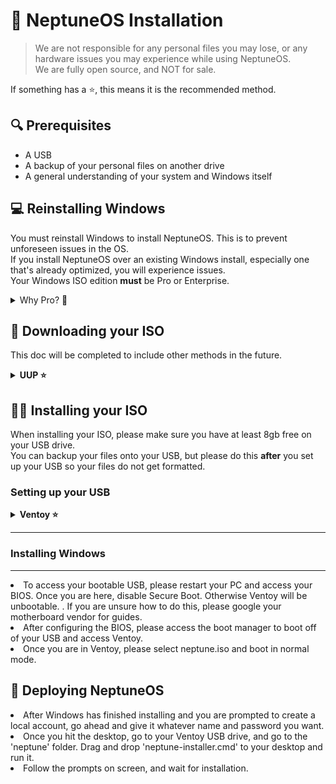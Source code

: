 # 🚀 NeptuneOS Installation

> We are not responsible for any personal files you may lose, or any hardware issues you may experience while using NeptuneOS.  
> We are fully open source, and NOT for sale.

If something has a ⭐, this means it is the recommended method.

## 🔍 Prerequisites

- A USB
- A backup of your personal files on another drive
- A general understanding of your system and Windows itself

## 💻 Reinstalling Windows

You must reinstall Windows to install NeptuneOS. This is to prevent unforeseen issues in the OS.  
If you install NeptuneOS over an existing Windows install, especially one that's already optimized, you will experience issues.  
Your Windows ISO edition **must** be Pro or Enterprise.

<details><summary>Why Pro? 💬</summary>
<br>
Home editions do not support a numerous amount of registry tweaks that are supported in Pro, such as those related to the Group Policy.
</details>

## 💽 Downloading your ISO

This doc will be completed to include other methods in the future. <br>

<strong><details><summary>UUP ⭐</strong></summary>
<br>

<h2>UUPDump Guide</h2>
<h2> Getting your ISO from UUPDump</h2>
<li>Head over to <a href="https://uupdump.net/known.php">UUPDump</a></li>
<li>At the top of the window, choose the latest build of your desired Windows version as shown in the screenshot. Make sure that your system and NeptuneOS support it.</li>
<br>
<img src="images/uup.png" alt="UUP Screenshot" style="width: 500px; height:auto;">
<br>
<li> Once you selected your ISO, you will be presented with a list of builds for that version.
<li> Make sure you select one titled "Windows 1x, version xxxx" as shown in the screenshot. (<i>X = Version Number</i>)</li>
<li> Also make sure you select <b>amd64</b>, do NOT select arm64
<br>
<img src="images/uup2.png" alt="UUP Screenshot2" style="width: 500px; height:auto;"
<br>
<li> The next screen will prompt you for your language. Please select yours, and click Next.
<br>
<blockquote> Please note that the NeptuneOS installer will be in English. Language translation <i>may</i> be added in the future.</blockquote>
<li> You will be prompted to Choose your Edition. Make sure <b>Windows Pro</b> is the only thing checked.</li>
<li> The final screen will ask you for Download Options. Please copy the following screenshot. </li>
<br>
<img src="images/uup3.png" alt="UUP Screenshot3" style="width: 400px; height:auto;">
<br>
<li> You will download a zip file with a name such as <i>22631.3520_amd64_en-us_professional_57d5718b_convert.zip</i>, please extract this to your desktop to a folder <b>with no spaces</b>
<li> After extracting, please open the folder and run <i>uup_download_windows.cmd</i> to start compiling the ISO automatically. This will take some time depending on network and processor speeds.
<li> The script will start runnning and will appear as such</li>
<br>
<img src="images/uup4.png" alt="UUP Screenshot4" style="width: 400px; height:auto;">
<br>
<li> When the script finishes, you will have your Windows ISO in the folder that you extracted the script into. </li>
<br>
<img src="images/uup5.png" alt="UUP Screensho5" style="width: 400px; height:auto;"> <img src="images/uup6.png" alt="UUP Sreenshot6" style="width: 400px; height:auto;">
<br>
<li> Please follow the next part of the guide to Install your ISO</li>
<hr>
</details>

## 👨‍💻 Installing your ISO

When installing your ISO, please make sure you have at least 8gb free on your USB drive.<br>
You can backup your files onto your USB, but please do this <b>after</b> you set up your USB so your files do not get formatted.<br>

### Setting up your USB

<details><summary><strong>Ventoy ⭐</strong></summary>
<h2>Ventoy USB Method</h2>
<br>
<li>Start by <a href="https://www.ventoy.net/en/download.html">Downloading Ventoy</a></a>
<li>Extract the downloaded folder, and open <i>Ventoy2Disk.exe</i></li>
<li>Select your USB in the dropdown, and click Install</li>
<li>When the process is finished, find your Ventoy drive, and simply drop the ISO in the root of the folder</li>
<li>Please download the NeptuneOS Ventoy Configuration from <a href="https://github.com/NyneDZN/NeptuneOS/releases/download/0.5/NeptuneOS.Ventoy.Config.zip">this link.</a> If you already downloaded it, then keep proceeding.</li>
<li>When it has finished downloading extract it to a folder, please drag <b>neptune</b> and <b>ventoy</b> to the root of the biggest Ventoy partition.</li>
<li>Rename your Windows ISO to neptune.iso, and drag and drop it into the <b>neptune</b> folder on the Ventoy partition.</li>
<li>You are now safe to place whatever backups you want onto your USB.</li>
</details>

---

### Installing Windows

---

<li>To access your bootable USB, please restart your PC and access your BIOS. Once you are here, disable Secure Boot. Otherwise Ventoy will be unbootable. . If you are unsure how to do this, please google your motherboard vendor for guides.</li>
<li>After configuring the BIOS, please access the boot manager to boot off of your USB and access Ventoy.</li>
<li>Once you are in Ventoy, please select neptune.iso and boot in normal mode.</li>

## 🚀 Deploying NeptuneOS

<li>After Windows has finished installing and you are prompted to create a local account, go ahead and give it whatever name and password you want.</li>
<li>Once you hit the desktop, go to your Ventoy USB drive, and go to the 'neptune' folder. Drag and drop 'neptune-installer.cmd' to your desktop and run it.</li>
<li>Follow the prompts on screen, and wait for installation.</li>
</body>
